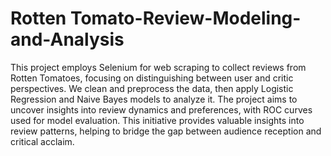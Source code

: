 # Rotten Tomato-Review-Modeling-and-Analysis
This project employs Selenium for web scraping to collect reviews from Rotten Tomatoes, focusing on distinguishing between user and critic perspectives. We clean and preprocess the data, then apply Logistic Regression and Naive Bayes models to analyze it. The project aims to uncover insights into review dynamics and preferences, with ROC curves used for model evaluation. This initiative provides valuable insights into review patterns, helping to bridge the gap between audience reception and critical acclaim.
